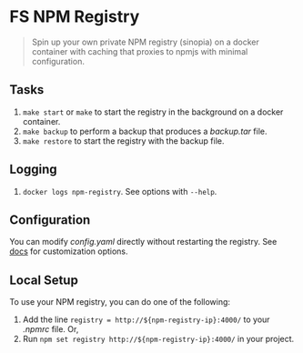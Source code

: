 # FS NPM Registry

> Spin up your own private NPM registry (sinopia) on a docker container with caching that proxies to npmjs with minimal configuration.

## Tasks
1. `make start` or `make` to start the registry in the background on a docker container.
1. `make backup` to perform a backup that produces a *backup.tar* file.
1. `make restore` to start the registry with the backup file.

## Logging
1. `docker logs npm-registry`. See options with `--help`.

## Configuration
You can modify *config.yaml* directly without restarting the registry. See [docs](https://github.com/rlidwka/sinopia/blob/master/conf/full.yaml) for customization options.

## Local Setup
To use your NPM registry, you can do one of the following:
1. Add the line `registry = http://${npm-registry-ip}:4000/` to your *.npmrc* file. Or,
1. Run `npm set registry http://${npm-registry-ip}:4000/` in your project.
